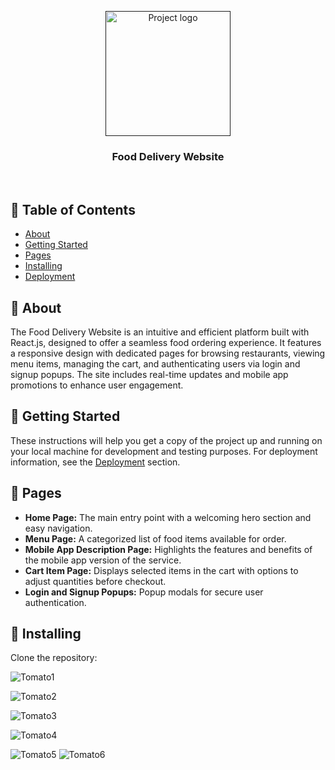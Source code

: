 <p align="center">
  <a href="" rel="noopener">
    <img width=200px height=200px src="https://i.imgur.com/6wj0hh6.jpg" alt="Project logo"></a>
</p>

<h3 align="center">Food Delivery Website</h3>


<p align="center">
    <br> 
</p>

## 📝 Table of Contents

- [About](#about)
- [Getting Started](#getting_started)
- [Pages](#pages)
- [Installing](#installing)
- [Deployment](#deployment)

## 🧐 About <a name = "about"></a>

The Food Delivery Website is an intuitive and efficient platform built with React.js, designed to offer a seamless food ordering experience. It features a responsive design with dedicated pages for browsing restaurants, viewing menu items, managing the cart, and authenticating users via login and signup popups. The site includes real-time updates and mobile app promotions to enhance user engagement.

## 🏁 Getting Started <a name = "getting_started"></a>

These instructions will help you get a copy of the project up and running on your local machine for development and testing purposes. For deployment information, see the [Deployment](#deployment) section.

## 📄 Pages <a name = "pages"></a>

- **Home Page:** The main entry point with a welcoming hero section and easy navigation.
- **Menu Page:** A categorized list of food items available for order.
- **Mobile App Description Page:** Highlights the features and benefits of the mobile app version of the service.
- **Cart Item Page:** Displays selected items in the cart with options to adjust quantities before checkout.
- **Login and Signup Popups:** Popup modals for secure user authentication.

## 🔧 Installing <a name = "installing"></a>

Clone the repository:



![Tomato1](https://github.com/user-attachments/assets/c9b159e4-5017-43a1-b31f-5a2a0c326192)

![Tomato2](https://github.com/user-attachments/assets/baf4ca73-2216-4a6d-864a-03d2f3424095)

![Tomato3](https://github.com/user-attachments/assets/310d94fc-d9d6-453e-b7ae-dc15595d0bac)

![Tomato4](https://github.com/user-attachments/assets/d1f6807f-c6e5-446e-aef7-9bd8b65cc444)

![Tomato5](https://github.com/user-attachments/assets/077d3d72-634d-485f-973a-83e625e49034)
![Tomato6](https://github.com/user-attachments/assets/ebe7338f-f915-44e8-93cb-34d3891d19d4)

